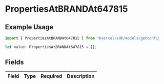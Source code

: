 # PropertiesAtBRANDAt647815

## Example Usage

```typescript
import { PropertiesAtBRANDAt647815 } from "@vercel/sdk/models/getconfigurationproductsop.js";

let value: PropertiesAtBRANDAt647815 = {};
```

## Fields

| Field       | Type        | Required    | Description |
| ----------- | ----------- | ----------- | ----------- |